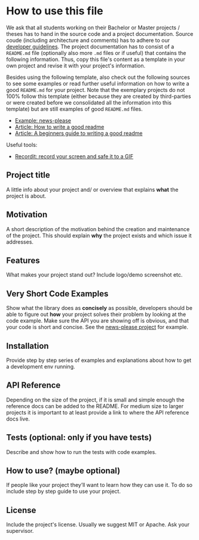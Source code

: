 #  How to use this file
We ask that all students working on their Bachelor or Master projects / theses has to hand in the source code and a project documentation. 
Source coude (including architecture and comments) has to adhere to our [developer guidelines](https://isgroup.atlassian.net/wiki/spaces/STUD/pages/1409184/Developer+Guidelines). 
The project documentation has to consist of a `README.md` file (optionally also more `.md` files or if useful) that contains the following information. 
Thus, copy this file's content as a template in your own project and revise it with your project's information. 

Besides using the following template, also check out the following sources to see some examples or read further useful information on how to write a good `README.md` for your project. Note that the exemplary projects do not 100% follow this template (either because they are created by third-parties or were created before we consolidated all the information into this template) but are still examples of good `README.md` files.
* [Example: news-please](https://github.com/fhamborg/news-please/blob/master/README.md)
* [Article: How to write a good readme](https://bulldogjob.com/news/449-how-to-write-a-good-readme-for-your-github-project)
* [Article: A beginners guide to writing a good readme](https://medium.com/@meakaakka/a-beginners-guide-to-writing-a-kickass-readme-7ac01da88ab3)

Useful tools:
* [Recordit: record your screen and safe it to a GIF](http://recordit.co/)

## Project title
A little info about your project and/ or overview that explains **what** the project is about.

## Motivation
A short description of the motivation behind the creation and maintenance of the project. This should explain **why** the project exists and which issue it addresses.
 
## Features
What makes your project stand out? Include logo/demo screenshot etc.

## Very Short Code Examples
Show what the library does as **concisely** as possible, developers should be able to figure out **how** your project solves their problem by looking at the code example. Make sure the API you are showing off is obvious, and that your code is short and concise. See the [news-please project](https://github.com/fhamborg/news-please/blob/master/README.md#use-within-your-own-code-as-a-library) for example.

## Installation
Provide step by step series of examples and explanations about how to get a development env running.

## API Reference
Depending on the size of the project, if it is small and simple enough the reference docs can be added to the README. For medium size to larger projects it is important to at least provide a link to where the API reference docs live.

## Tests (optional: only if you have tests)
Describe and show how to run the tests with code examples.

## How to use? (maybe optional)
If people like your project they’ll want to learn how they can use it. To do so include step by step guide to use your project. 

## License
Include the project's license. Usually we suggest MIT or Apache. Ask your supervisor.
